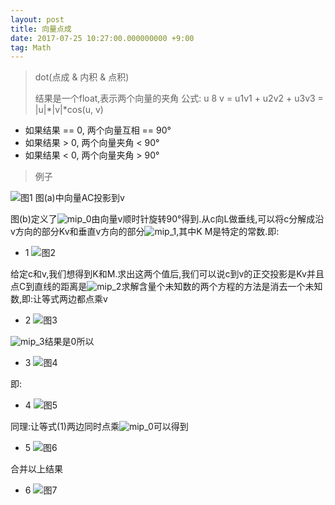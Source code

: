```yaml
---
layout: post
title: 向量点成
date: 2017-07-25 10:27:00.000000000 +9:00
tag: Math
---
```

>
> dot(点成 & 内积 & 点积)
>
> 结果是一个float,表示两个向量的夹角
> 公式: u 8 v = u1v1 + u2v2 + u3v3 = |u|*|v|*cos(u, v)

* 如果结果 == 0, 两个向量互相 == 90°
* 如果结果 >  0, 两个向量夹角 <  90°
* 如果结果 <  0, 两个向量夹角 >  90°

>
> 例子
>

![图1](https://raw.githubusercontent.com/kevinfblog/kevinfblog.github.io/master/assets/blog-add/vectordot_1.png)
图(a)中向量AC投影到v

图(b)定义了![mip_0](https://raw.githubusercontent.com/kevinfblog/kevinfblog.github.io/master/assets/blog-add/vectordot_mip_0.png)由向量v顺时针旋转90°得到.从c向L做垂线,可以将c分解成沿v方向的部分Kv和垂直v方向的部分![mip_1](https://raw.githubusercontent.com/kevinfblog/kevinfblog.github.io/master/assets/blog-add/vectordot_mip_1.png),其中K M是特定的常数.即:
* 1 ![图2](https://raw.githubusercontent.com/kevinfblog/kevinfblog.github.io/master/assets/blog-add/vectordot_2.png)

给定c和v,我们想得到K和M.求出这两个值后,我们可以说c到v的正交投影是Kv并且点C到直线的距离是![mip_2](https://raw.githubusercontent.com/kevinfblog/kevinfblog.github.io/master/assets/blog-add/vectordot_mip_2.png)求解含量个未知数的两个方程的方法是消去一个未知数,即:让等式两边都点乘v
* 2 ![图3](https://raw.githubusercontent.com/kevinfblog/kevinfblog.github.io/master/assets/blog-add/vectordot_3.png)

![mip_3](https://raw.githubusercontent.com/kevinfblog/kevinfblog.github.io/master/assets/blog-add/vectordot_mip_3.png)结果是0所以
* 3 ![图4](https://raw.githubusercontent.com/kevinfblog/kevinfblog.github.io/master/assets/blog-add/vectordot_4.png)

即:
* 4 ![图5](https://raw.githubusercontent.com/kevinfblog/kevinfblog.github.io/master/assets/blog-add/vectordot_mip_4.png)

同理:让等式(1)两边同时点乘![mip_0](https://raw.githubusercontent.com/kevinfblog/kevinfblog.github.io/master/assets/blog-add/vectordot_mip_0.png)可以得到
* 5 ![图6](https://raw.githubusercontent.com/kevinfblog/kevinfblog.github.io/master/assets/blog-add/vectordot_mip_5.png)

合并以上结果
* 6 ![图7](https://raw.githubusercontent.com/kevinfblog/kevinfblog.github.io/master/assets/blog-add/vectordot_mip_6.png)
